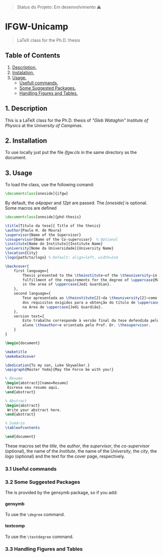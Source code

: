 > Status do Projeto: Em desenvolvimento :warning:
# IFGW-Unicamp 


> LaTeX class for the Ph.D. thesis


## Table of Contents
1. [ Description. ](#desc)
2. [ Instalation. ](#inst)
3. [ Usage. ](#use)
	- [ Usefull commands. ](#usfcmd)
	- [ Some Suggested Packages. ](#sspkg)
	- [ Handling Figures and Tables.](#hdlf)


<a name="desc"></a>
## 1. Description
This is a LaTeX class for the Ph.D. thesis of _"Gleb Wataghin" Institute of Physics_ at the _University of Campinas_.


<a name="inst"></a>
## 2. Installation

To use locally just put the file _ifgw.cls_ in the same directory as the document.

<a name="use"></a>
## 3. Usage

To load the class, use the following comand:
```Latex
\documentclass[oneside]{ifgw}
```
By default, the _a4paper_ and _12pt_ are passed. The _[oneside]_ is optional.
Some macros are defined 

```Latex
\documentclass[oneside]{phd-thesis}

\title[Título da tese]{ Title of the thesis}	 
\author{Paulo H. de Moura}	 
\supervisor{Name of the Supervisor}	
\cosupervisor{Name of the Co-supervisor}  % Optional 
\institute[Nome do Instituto]{Institute Name}	 
\university[Nome da Universidade]{University Name}	 
\location{City}	
\logo{path/to/logo} % Default: align=left, width=2cm  

\backcover{
	first language={
		Thesis presented to the \theinstitute~of the \theuniversity~in partial 
		fulfillment of the requirements for the degree of \uppercase{Master Jedi}, 
		in the area of \uppercase{Jedi Guardian}.
	},
	second language={
		Tese apresentada ao \theinstitute[2]~da \theuniversity[2]~como parte 
		dos requisitos exigidos para a obtenção do título de \uppercase{Mestre Jedi}, 
		na Área de \uppercase{Jedi Guardião}.
	}, 
	version text={
		Este trabalho corresponde à versão final da tese defendida pelo 
		aluno \theauthor~e orientada pelo Prof. Dr. \thesupervisor.
	}
}

\begin{document}

\maketitle
\makebackcover

\dedication{To my son, Luke Skywalker.}
\epigraph{Master Yoda}{May the Force be with you!}

% Resumo
\begin{abstract}[name=Resumo]
 Escreva seu resumo aqui.
\end{abstract}

% Abstract
\begin{abstract}
 Write your abstract here.
\end{abstract}

% Sumário
\tableofcontents

\end{document}
```

These macros set the _title_, the _author_, the _supervisor_, the _co-supervisor_ (optional), the name of the _Institute_, the name of the _University_, the _city_, the _logo_ (optional) and the text for the cover page, respectively. 

<a name="usfcmd"></a>
### 3.1 Useful commands


<a name="sspkg"></a>
### 3.2 Some Suggested Packages
The  is provided by the gensymb package, so if you add:

#### gensymb
To use the ```\degree``` command.
#### textcomp
To use the  ```\textdegree``` command. 

### 3.3 Handling Figures and Tables



